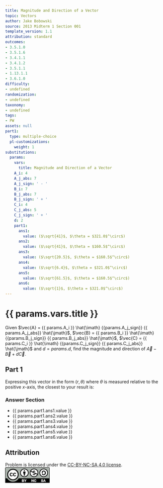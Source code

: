 ```yaml
---
title: Magnitude and Direction of a Vector
topic: Vectors
author: Jake Bobowski
source: 2013 Midterm 1 Section 001
template_version: 1.1
attribution: standard
outcomes:
- 3.5.1.0
- 3.5.1.6
- 3.4.1.1
- 3.4.1.2
- 3.5.1.1
- 1.13.1.1
- 3.6.1.0
difficulty:
- undefined
randomization:
- undefined
taxonomy:
- undefined
tags:
- PW
assets: null
part1:
  type: multiple-choice
  pl-customizations:
    weight: 1
substitutions:
  params:
    vars:
      title: Magnitude and Direction of a Vector
    A_i: 4
    A_j_abs: 7
    A_j_sign: ' - '
    B_i: 7
    B_j_abs: 7
    B_j_sign: ' + '
    C_i: 4
    C_j_abs: 5
    C_j_sign: ' + '
    d: 2
    part1:
      ans1:
        value: ($\sqrt{41}$, $\theta = $321.0$^\circ$)
      ans2:
        value: ($\sqrt{41}$, $\theta = $160.5$^\circ$)
      ans3:
        value: ($\sqrt{20.5}$, $\theta = $160.5$^\circ$)
      ans4:
        value: ($\sqrt{6.4}$, $\theta = $321.0$^\circ$)
      ans5:
        value: ($\sqrt{61.5}$, $\theta = $160.5$^\circ$)
      ans6:
        value: ($\sqrt{1}$, $\theta = $321.0$^\circ$)
---
```

# {{ params.vars.title }}
Given $\vec{A} = {{ params.A_i }} \hat{\imath} {{params.A_j_sign}} {{ params.A_j_abs}} \hat{\jmath}$, $\vec{B} = {{ params.B_i }} \hat{\imath} {{params.B_j_sign}} {{ params.B_j_abs}} \hat{\jmath}$, $\vec{C} = {{ params.C_i }} \hat{\imath} {{params.C_j_sign}} {{ params.C_j_abs}} \hat{\jmath}$ and $d={{ params.d }}$, find the magnitude and direction of $\vec{A}-\vec{B}+d\vec{C}$.
## Part 1

Expressing this vector in the form $(r,\theta)$ where $\theta$ is measured relative to the positive $x$-axis, the closest to your result is:

### Answer Section

- {{ params.part1.ans1.value }}
- {{ params.part1.ans2.value }}
- {{ params.part1.ans3.value }}
- {{ params.part1.ans4.value }}
- {{ params.part1.ans5.value }}
- {{ params.part1.ans6.value }}

## Attribution

Problem is licensed under the [CC-BY-NC-SA 4.0 license](https://creativecommons.org/licenses/by-nc-sa/4.0/).<br> ![The Creative Commons 4.0 license requiring attribution-BY, non-commercial-NC, and share-alike-SA license.](https://raw.githubusercontent.com/firasm/bits/master/by-nc-sa.png)